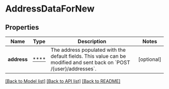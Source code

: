 # AddressDataForNew

## Properties
Name | Type | Description | Notes
------------ | ------------- | ------------- | -------------
**address** | [****](.md) | The address populated with the default fields. This value can be modified and sent back on &#x60;POST /{user}/addresses&#x60;. | [optional] 

[[Back to Model list]](../../README.md#documentation-for-models) [[Back to API list]](../../README.md#documentation-for-api-endpoints) [[Back to README]](../../README.md)


